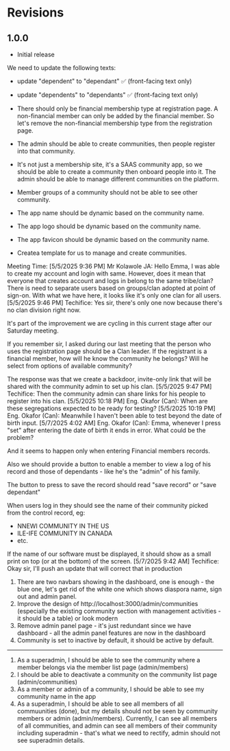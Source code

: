 # Revisions

## 1.0.0

- Initial release

We need to update the following texts:
- update "dependent" to "dependant" ✅ (front-facing text only)
- update "dependents" to "dependants" ✅ (front-facing text only)

- There should only be financial membership type at registration page. A non-financial member can only be added by the financial member. So let's remove the non-financial membership type from the registration page.

- The admin should be able to create communities, then people register into that community.

- It's not just a membership site, it's a SAAS community app, so we should be able to create a community then onboard people into it. The admin should be able to manage different communities on the platform.

- Member groups of a community should not be able to see other community. 
- The app name should be dynamic based on the community name.
- The app logo should be dynamic based on the community name.
- The app favicon should be dynamic based on the community name.

- Createa template for us to manage and create communities.


Meeting Time:
[5/5/2025 9:36 PM] Mr Kolawole JA: Hello Emma,
I was able to create my account and login with same. However, does it mean that everyone that creates account and logs in belong to the same tribe/clan? There is need to separate users based on groups/clan adopted at point of sign-on. With what we have here, it looks like it's only one clan for all users.
[5/5/2025 9:46 PM] Techifice: Yes sir, there's only one now because there's no clan division right now.

It's part of the improvement we are cycling in this current stage after our Saturday meeting.

If you remember sir, I asked during our last meeting that the person who uses the registration page should be a Clan leader. If the registrant is a financial member, how will he know the community he belongs? Will he select from options of available community?

The response was that we create a backdoor, invite-only link that will be shared with the community admin to set up his clan.
[5/5/2025 9:47 PM] Techifice: Then the community admin can share links for his people to register into his clan.
[5/5/2025 10:18 PM] Eng. Okafor (Can): When are these segregations expected to be ready for testing?
[5/5/2025 10:19 PM] Eng. Okafor (Can): Meanwhile I haven't been able to test beyond the date of birth input.
[5/7/2025 4:02 AM] Eng. Okafor (Can): Emma, whenever I press "set" after entering the date of birth it ends in error. What could be the problem?

And it seems to happen only when entering Financial members records.

Also we should provide a button to enable a member to view a log of his record and those of dependants - like he's the "admin" of his family.

The button to press to save the record should read "save record" or "save dependant"

When users log in they should see the name of their community picked from the control record, eg:

* NNEWI COMMUNITY IN THE US
* ILE-IFE COMMUNITY IN CANADA 
* etc.

If the name of our software must be displayed, it should show as a small print on top (or at the bottom) of the screen.
[5/7/2025 9:42 AM] Techifice: Okay sir,
I'll push an update that will correct that in production


1. There are two navbars showing in the dashboard,   one is enough - the blue one, let's get rid of the white one which shows diaspora name, sign out and admin panel.
2.  Improve the design of http://localhost:3000/admin/communities (especially the existing community section with management activities - it should be a table) or look modern
3. Remove admin panel page - it's just redundant since we have dashboard - all the admin panel features are now in the dashboard
4. Community is set to inactive by default, it should be active by default.

---
1. As a superadmin, I should be able to see the community where a member belongs via the member list page (admin/members)
2. I should be able to deactivate a community on the community list page (admin/communities)
3. As a member or admin of a community, I should be able to see my community name in the app 
4. As a superadmin, I should be able to see all members of all commuunities (done), but my details should not be seen by community members or admin (admin/members). Currently, I can see all members of all communities, and admin can see all members of their community including superadmin - that's what we need to rectify, admin should not see superadmin details.

